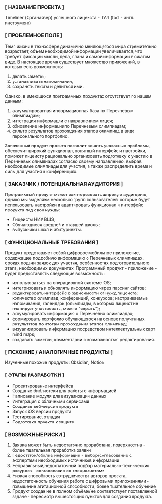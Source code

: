 ### **[ НАЗВАНИЕ ПРОЕКТА ]**
Timeliner (Органайзер) успешного лицеиста - ТУЛ (tool - англ. инструмент)

### **[ ПРОБЛЕМНОЕ ПОЛЕ ]**
Темп жизни в техносфере динамично меняющегося мира стремительно возрастает, объем необходимой
информации увеличивается, что требует фиксации мысли, дела, плана и самой информации в сжатом
виде. В настоящее время существует множество приложений, в которых есть возможность: 
1) делать заметки; 
2) устанавливать напоминания; 
3) сохранять тексты и делиться ими. 

Однако, в имеющихся программных продуктах отсутствует по нашим данным: 
1) аккумулированная информационная база по Перечневым олимпиадам; 
2) интеграция информации с направлением лицея; 
3) обновление информациипо Перечневым олимпиадам;
4) фильтр результатов прохождения этапов олимпиад в виде персонального портфолио. 
 
 Заявленный продукт проекта позволит решить указанные проблемы, обеспечит широкий функционал, понятный интерфейс и настройки, поможет лицеисту рационально организовать подготовку к участию в Перечневых олимпиадах согласно своему направлению, выбрав необходимые олимпиады для участия, а также распределить время и силы для участия в конференциях.

### **[ ЗАКАЗЧИК / ПОТЕНЦИАЛЬНАЯ АУДИТОРИЯ ]**
Программный продукт может заинтересовать широкую аудиторию, однако мы выделяем несколько групп пользователей, 
которые будут использовать настройки и адаптировать функционал и интерфейс продукта под свои нужды:
- Лицеисты НИУ ВШЭ;
- Обучающиеся средней и старшей школы;
- выпускники школ и абитуриенты.

### **[ ФУНКЦИОНАЛЬНЫЕ ТРЕБОВАНИЯ ]**
Продукт представляет собой цифровое мобильное приложение, содержащее подробную информацию о Перечневых олимпиадах, сроках подачи заявок
для участия, особенностях подготовительного этапа, необходимых документах. Программный продукт - приложение - будет предоставлять следующие возможности:
- использоваться на операционной системе iOS;
- интегрировать и обновлять информацию через парсинг сайтов;
- редактировать интерфейс в зависимости от нужд лицеиста: количество олимпиад, конференций, конкурсов; настраиваемые напоминания, 
календарь (олимпиады, в которых лицеист не планирует участвовать, можно "скрыть");
- аккумулировать информацию о Перечневых олимпиадах;
- формировать портфолио обучающегося на основе полученных результатов по итогам прохождения этапов олимпиад;
- визуализировать информацию посредством интеллектуальных карт mind maps;
- создавать заметки, комментарии с возможностью редактирования.

### **[ ПОХОЖИЕ / АНАЛОГИЧНЫЕ ПРОДУКТЫ ]**

Изученные похожие продукты: Obsidian, Notion

### **[ ЭТАПЫ РАЗРАБОТКИ ]**
- Проектирование интерфейса
- Создание библиотеки для работы с информацией
- Написание модуля для визуализации данных
- Интеграция с облачными сервисами
- Создание веб-версии продукта
- Запуск iOS версии продукта
- Тестирование, отладка
- Подготовка проекта к защите

### **[ ВОЗМОЖНЫЕ РИСКИ ]**
1. Заявка может быть недостаточно проработана, поверхностна - более тщательная проработка заявки
2. Недостаток/обилие информации - выбор/согласование с экспертами необходимых источников информации
3. Неправильный/недостаточный подбор материально-технических ресурсов - согласование со специалистами
4. Низкая способность сотрудничества авторов проекта, недостаточность обучения работе с цифровыми приложениями - повышение агитационной способности, 
более тщательное обучение
5. Продукт создан не в полном объёме/не соответствует поставленной задаче - пересмотр вышестоящих пунктов для создания продукта.
